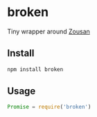 # broken
Tiny wrapper around [Zousan](https://github.com/bluejava/zousan)

## Install
```bash
npm install broken
```

## Usage
```javascript
Promise = require('broken')
```
